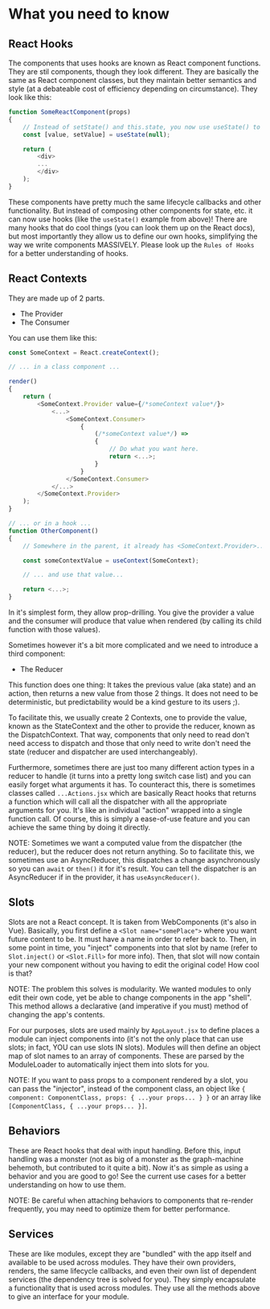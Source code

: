 # What you need to know

## React Hooks
The components that uses hooks are known as React component functions. They are stil components, though they look different. They are basically the same as React component classes, but they maintain better semantics and style (at a debateable cost of efficiency depending on circumstance). They look like this:

```javascript
function SomeReactComponent(props)
{
    // Instead of setState() and this.state, you now use useState() to declare a stateful variable and use the returned values to access/manipulate it.
    const [value, setValue] = useState(null);

    return (
        <div>
        ...
        </div>
    );
}
```

These components have pretty much the same lifecycle callbacks and other functionality. But instead of composing other components for state, etc. it can now use hooks (like the `useState()` example from above)! There are many hooks that do cool things (you can look them up on the React docs), but most importantly they allow us to define our own hooks, simplifying the way we write components MASSIVELY. Please look up the `Rules of Hooks` for a better understanding of hooks.

## React Contexts
They are made up of 2 parts.
- The Provider
- The Consumer

You can use them like this:
```javascript
const SomeContext = React.createContext();

// ... in a class component ...

render()
{
    return (
        <SomeContext.Provider value={/*someContext value*/}>
            <...>
                <SomeContext.Consumer>
                    {
                        (/*someContext value*/) =>
                        {
                            // Do what you want here.
                            return <...>;
                        }
                    }
                </SomeContext.Consumer>
            </...>
        </SomeContext.Provider>
    );
}

// ... or in a hook ...
function OtherComponent()
{
    // Somewhere in the parent, it already has <SomeContext.Provider>...

    const someContextValue = useContext(SomeContext);

    // ... and use that value...

    return <...>;
}
```

In it's simplest form, they allow prop-drilling. You give the provider a value and the consumer will produce that value when rendered (by calling its child function with those values).

Sometimes however it's a bit more complicated and we need to introduce a third component:
- The Reducer

This function does one thing: It takes the previous value (aka state) and an action, then returns a new value from those 2 things. It does not need to be deterministic, but predictability would be a kind gesture to its users ;).

To facilitate this, we usually create 2 Contexts, one to provide the value, known as the StateContext and the other to provide the reducer, known as the DispatchContext. That way, components that only need to read don't need access to dispatch and those that only need to write don't need the state (reducer and dispatcher are used interchangeably).

Furthermore, sometimes there are just too many different action types in a reducer to handle (it turns into a pretty long switch case list) and you can easily forget what arguments it has. To counteract this, there is sometimes classes called `...Actions.jsx` which are basically React hooks that returns a function which will call all the dispatcher with all the appropriate arguments for you. It's like an individual "action" wrapped into a single function call. Of course, this is simply a ease-of-use feature and you can achieve the same thing by doing it directly.

NOTE: Sometimes we want a computed value from the dispatcher (the reducer), but the reducer does not return anything. So to facilitate this, we sometimes use an AsyncReducer, this dispatches a change asynchronously so you can `await` or `then()` it for it's result. You can tell the dispatcher is an AsyncReducer if in the provider, it has `useAsyncReducer()`.

## Slots
Slots are not a React concept. It is taken from WebComponents (it's also in Vue). Basically, you first define a `<Slot name="somePlace">` where you want future content to be. It must have a name in order to refer back to. Then, in some point in time, you "inject" components into that slot by name (refer to `Slot.inject()` or `<Slot.Fill>` for more info). Then, that slot will now contain your new component without you having to edit the original code! How cool is that?

NOTE: The problem this solves is modularity. We wanted modules to only edit their own code, yet be able to change components in the app "shell". This method allows a declarative (and imperative if you must) method of changing the app's contents.

For our purposes, slots are used mainly by `AppLayout.jsx` to define places a module can inject components into (it's not the only place that can use slots; in fact, YOU can use slots IN slots). Modules will then define an object map of slot names to an array of components. These are parsed by the ModuleLoader to automatically inject them into slots for you.

NOTE: If you want to pass props to a component rendered by a slot, you can pass the "injector", instead of the component class, an object like `{ component: ComponentClass, props: { ...your props... } }` or an array like `[ComponentClass, { ...your props... }]`.

## Behaviors
These are React hooks that deal with input handling. Before this, input handling was a monster (not as big of a monster as the graph-machine behemoth, but contributed to it quite a bit). Now it's as simple as using a behavior and you are good to go! See the current use cases for a better understanding on how to use them.

NOTE: Be careful when attaching behaviors to components that re-render frequently, you may need to optimize them for better performance.

## Services
These are like modules, except they are "bundled" with the app itself and available to be used across modules. They have their own providers, renders, the same lifecycle callbacks, and even their own list of dependent services (the dependency tree is solved for you). They simply encapsulate a functionality that is used across modules. They use all the methods above to give an interface for your module.

